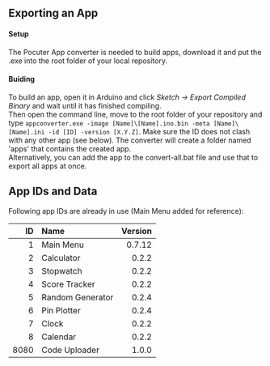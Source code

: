 ## Exporting an App

#### Setup

The Pocuter App converter is needed to build apps, download it and put the .exe into the root folder of your local repository.

#### Buiding

To build an app, open it in Arduino and click *Sketch -> Export Compiled Binary* and wait until it has finished compiling.  
Then open the command line, move to the root folder of your repository and type `appconverter.exe -image [Name]\[Name].ino.bin -meta [Name]\[Name].ini -id [ID] -version [X.Y.Z]`. Make sure the ID does not clash with any other app (see below). The converter will create a folder named 'apps' that contains the created app.  
Alternatively, you can add the app to the convert-all.bat file and use that to export all apps at once.

## App IDs and Data

Following app IDs are already in use (Main Menu added for reference):

| ID   | Name                | Version |
| ---: | :------------------ | ------: |
| 1    | Main Menu           | 0.7.12  |
| 2    | Calculator          | 0.2.2   |
| 3    | Stopwatch           | 0.2.2   |
| 4    | Score Tracker       | 0.2.2   |
| 5    | Random Generator    | 0.2.4   |
| 6    | Pin Plotter         | 0.2.4   |
| 7    | Clock               | 0.2.2   |
| 8    | Calendar            | 0.2.2   |
| 8080 | Code Uploader       | 1.0.0   |
